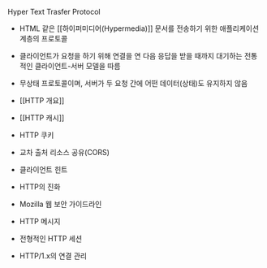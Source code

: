 Hyper Text Trasfer Protocol
- HTML 같은 [[하이퍼미디어(Hypermedia)]] 문서를 전송하기 위한 애플리케이션 계층의 프로토콜
- 클라이언트가 요청을 하기 위해 연결을 연 다음 응답을 받을 때까지 대기하는 전통적인 클라이언트-서버 모델을 따름
- 무상태 프로토콜이며, 서버가 두 요청 간에 어떤 데이터(상태)도 유지하지 않음

- [[HTTP 개요]]
- [[HTTP 캐시]]
- HTTP 쿠키
- 교차 출처 리소스 공유(CORS)
- 클라이언트 힌트
- HTTP의 진화
- Mozilla 웹 보안 가이드라인
- HTTP 메시지
- 전형적인 HTTP 세션
- HTTP/1.x의 연결 관리